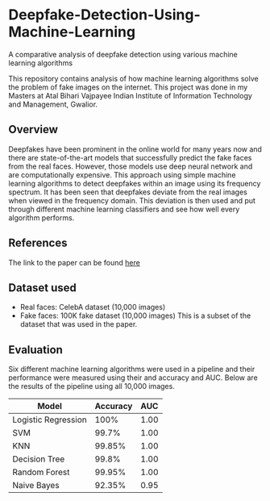 # Deepfake-Detection-Using-Machine-Learning
A comparative analysis of deepfake detection using various machine learning algorithms

This repository contains analysis of how machine learning algorithms solve the problem of fake images on the internet. This project was done in my Masters at Atal Bihari Vajpayee Indian Institute of Information Technology and Management, Gwalior.

## Overview
Deepfakes have been prominent in the online world for many years now and there are state-of-the-art models that successfully predict the fake faces from the real faces. However, those models use deep neural network and are computationally expensive. This approach using simple machine learning algorithms to detect deepfakes within an image using its frequency spectrum. It has been seen that deepfakes deviate from the real images when viewed in the frequency domain. This deviation is then used and put through different machine learning classifiers and see how well every algorithm performs.

## References
The link to the paper can be found [here](https://openaccess.thecvf.com/content_CVPR_2020/html/Durall_Watch_Your_Up-Convolution_CNN_Based_Generative_Deep_Neural_Networks_Are_CVPR_2020_paper.html)

## Dataset used
- Real faces: CelebA dataset (10,000 images)
- Fake faces: 100K fake dataset (10,000 images)
This is a subset of the dataset that was used in the paper.

## Evaluation
Six different machine learning algorithms were used in a pipeline and their performance were measured using their and accuracy and AUC. Below are the results of the pipeline using all 10,000 images.

| **Model** | **Accuracy** | **AUC** |
| ----------- | ----------- | ----------- |
| Logistic Regression | 100% | 1.00 |
| SVM | 99.7% | 1.00 |
| KNN | 99.85% | 1.00 |
| Decision Tree | 99.8% | 1.00 |
| Random Forest | 99.95% | 1.00 |
| Naive Bayes | 92.35% | 0.95 |
